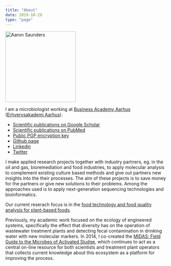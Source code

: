 ```yaml
---
title: "About"
date: 2019-10-29
type: "page"
---
```


<img src="/img/amsa-portrait-small.jpg" alt="Aaron Saunders" width="220"  class="headshot"/>

<p>I am a microbiologist working at <a href= "https://www.baaa.dk/programmes/ap-degree/chemical-and-biotechnical-science/">Business Academy Aarhus</a> (<a href= "https://www.eaaa.dk/videregaende-uddannelser/erhvervsakademiuddannelse/laborant/">Erhvervsakademi Aarhus</a>). </p>

- [Scientific publications on Google Scholar](http://bit.ly/ams_googlescholar)
- [Scientific publications on PubMed](https://pubmed.ncbi.nlm.nih.gov/?term=Aaron%20M%20saunders)
- [Public PGP encryption key](http://bit.ly/amspublicpgp)
- [Github page](http://bit.ly/38I6w6g)
- [Linkedin](http://bit.ly/37ERBKc)
- [Twitter](http://bit.ly/1gGZ3Zd)

<p>I make applied research projects together with industry partners, eg. in the oil and gas, bioremediation and food industries, to apply molecular analysis to complement existing culture based methods and give out partners new insights into the their processes. The aim of these projects is to save money for the partners or give new solutions to their problems. Among the approaches used is to apply next-generation sequencing technologies and bioinformatics.</p>

Our current reserach focus is in the [food technology and food quality analysis for plant-based foods](https://www.eaviden.dk/project/plantebaseret-mad-storhitter-men-kan-det-holde/).

<p>Previously, my academic work focused on the ecology of engineered systems, specifically the effect that diversity has on the operation of wastewater treatment plants and  detecting fecal contamination in drinking water with new molecular markers. In 2014, I co-created the <a href="http://midasfieldguide.org/">MIDAS: Field Guide to the Microbes of Activated Sludge</a>, which continues to act as a central on-line resource for both scientists and treatment plant operators that collects current knowledge about this ecosystem as a platform for improving the process.</p>


